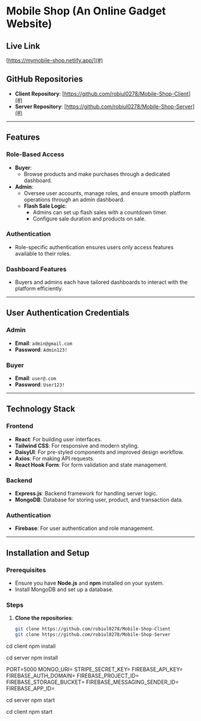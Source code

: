 # Mobile Shop (An Online Gadget Website)

## Live Link
[https://mymobile-shop.netlify.app/](#)

## GitHub Repositories
- **Client Repository**: [https://github.com/robiul0278/Mobile-Shop-Client](#)
- **Server Repository**: [https://github.com/robiul0278/Mobile-Shop-Server](#)

---

## Features

### Role-Based Access
- **Buyer**:
  - Browse products and make purchases through a dedicated dashboard.
- **Admin**:
  - Oversee user accounts, manage roles, and ensure smooth platform operations through an admin dashboard.
  - **Flash Sale Logic**:
    - Admins can set up flash sales with a countdown timer.
    - Configure sale duration and products on sale.

### Authentication
- Role-specific authentication ensures users only access features available to their roles.

### Dashboard Features
- Buyers and admins each have tailored dashboards to interact with the platform efficiently.

---

## User Authentication Credentials

### Admin
- **Email**: `admin@gmail.com`
- **Password**: `Admin123!`

### Buyer
- **Email**: `user@.com`
- **Password**: `User123!`

---

## Technology Stack

### Frontend
- **React**: For building user interfaces.
- **Tailwind CSS**: For responsive and modern styling.
- **DaisyUI**: For pre-styled components and improved design workflow.
- **Axios**: For making API requests.
- **React Hook Form**: For form validation and state management.

### Backend
- **Express.js**: Backend framework for handling server logic.
- **MongoDB**: Database for storing user, product, and transaction data.

### Authentication
- **Firebase**: For user authentication and role management.

---

## Installation and Setup

### Prerequisites
- Ensure you have **Node.js** and **npm** installed on your system.
- Install MongoDB and set up a database.

### Steps

1. **Clone the repositories**:
   ```bash
   git clone https://github.com/robiul0278/Mobile-Shop-Client
   git clone https://github.com/robiul0278/Mobile-Shop-Server


cd client
npm install

cd server
npm install


PORT=5000
MONGO_URI=<your-mongo-db-uri>
STRIPE_SECRET_KEY=<your-stripe-secret-key>
FIREBASE_API_KEY=<your-firebase-api-key>
FIREBASE_AUTH_DOMAIN=<your-firebase-auth-domain>
FIREBASE_PROJECT_ID=<your-firebase-project-id>
FIREBASE_STORAGE_BUCKET=<your-firebase-storage-bucket>
FIREBASE_MESSAGING_SENDER_ID=<your-firebase-messaging-sender-id>
FIREBASE_APP_ID=<your-firebase-app-id>

cd server
npm start

cd client
npm start
